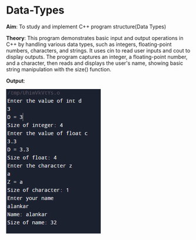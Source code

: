 # Data-Types
**Aim**:  To study and implement C++ program structure(Data Types) 

**Theory**: This program demonstrates basic input and output operations in C++ by handling various data types, such as integers, floating-point numbers, characters, and strings. It uses cin to read user inputs and cout to display outputs. The program captures an integer, a floating-point number, and a character, then reads and displays the user's name, showing basic string manipulation with the size() function.

**Output**:


![Output](https://github.com/Allenkar63/Data-Types/blob/main/exp2.png?raw=true)

